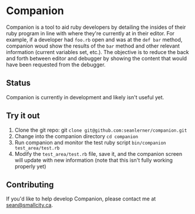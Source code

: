 # Companion

Companion is a tool to aid ruby developers by detailing the insides of their ruby program in line with where they're currently at in their editor. For example, if a developer had `foo.rb` open and was at the `def bar` method, companion woud show the results of the `bar` method and other relevant information (current variables set, etc.). The objective is to reduce the back and forth between editor and debugger by showing the content that would have been requested from the debugger.

## Status

Companion is currently in development and likely isn't useful yet.

## Try it out

1. Clone the git repo: git `clone git@github.com:seanlerner/companion.git`
2. Change into the companion directory `cd companion`
3. Run companion and monitor the test ruby script `bin/companion test_area/test.rb`
4. Modify the `test_area/test.rb` file, save it, and the companion screen will update with new information (note that this isn't fully working properly yet)

## Contributing

If you'd like to help develop Companion, please contact me at sean@smallcity.ca.

